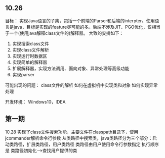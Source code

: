 ## 10.26
目标：
实现Java语言的子集，包括一个前端的Parser和后端的interpter。使用语言是java，目标是实现的feature尽可能的多。后端不涉及JIT、PGO优化，仅相当于一个(使用java解释class文件的)解释器。
大致的安排如下：
1. 实现搜索class文件
2. 实现class文件解析
3. 实现运行时数据区
4. 实现简单的解释器
5. 扩展解释器，实现方法调用、面向对象、异常处理等高级功能
6. 实现parser

可能出现的问题：
class文件的解析
如何在虚拟机中实现类和对象
如何实现异常处理

开发环境：
Windows10，IDEA

## 第一期
10.28 
实现了class文件搜索功能，主要文件在classpath目录下，使用jcommander解析命令行参数
从类路径中搜索类，java类路径分为三个部分：启动类路径，扩展类路径，用户类路径
类路径由用户使用命令行参数指定
执行顺序是 类路径初始化-->查找用户提供的类



